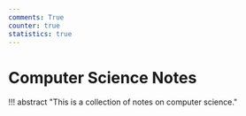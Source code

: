 ```yaml
---
comments: True
counter: true
statistics: true
---
```



# Computer Science Notes

!!! abstract 
    "This is a collection of notes on computer science."

<!-- ## Table of Contents

- [HPC Learning Notes](../HPC/index.md) 
- [Fundamentals of Data Structure](../algorithm/fds/fds.md)
<!-- - [Search Problem Solving](../algorithm/Search_ProblemSolving.md) -->
<!-- - [Advanced Data Structures (ADS)](../algorithm/ads/ADS.md) --> 

